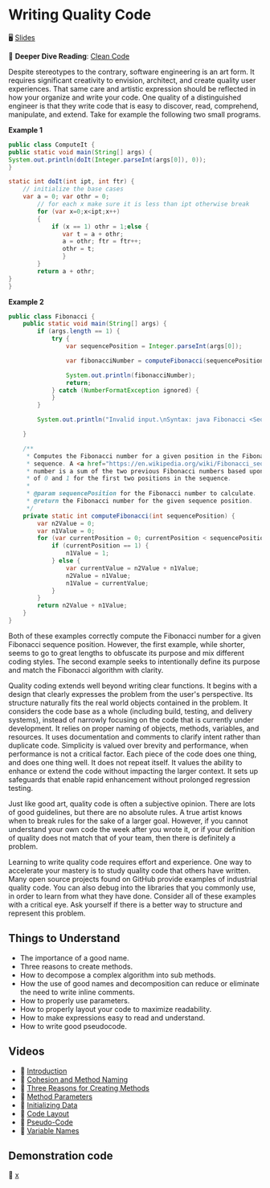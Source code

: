 # Writing Quality Code

🖥️ [Slides](https://docs.google.com/presentation/d/13wQKz2ZLsqJVFDuoy0IJ_wLspmSpipS0/edit?usp=sharing&ouid=114081115660452804792&rtpof=true&sd=true)

📖 **Deeper Dive Reading**: [Clean Code](https://www.oreilly.com/library/view/clean-code-a/9780136083238/)

Despite stereotypes to the contrary, software engineering is an art form. It requires significant creativity to envision, architect, and create quality user experiences. That same care and artistic expression should be reflected in how your organize and write your code. One quality of a distinguished engineer is that they write code that is easy to discover, read, comprehend, manipulate, and extend. Take for example the following two small programs.

**Example 1**

```java
public class ComputeIt {
public static void main(String[] args) {
System.out.println(doIt(Integer.parseInt(args[0]), 0));
}

static int doIt(int ipt, int ftr) {
    // initialize the base cases
    var a = 0; var othr = 0;
        // for each x make sure it is less than ipt otherwise break
        for (var x=0;x<ipt;x++)
        {
            if (x == 1) othr = 1;else {
               var t = a + othr;
               a = othr; ftr = ftr++;
               othr = t;
               }
        }
        return a + othr;
}
}
```

**Example 2**

```java
public class Fibonacci {
    public static void main(String[] args) {
        if (args.length == 1) {
            try {
                var sequencePosition = Integer.parseInt(args[0]);

                var fibonacciNumber = computeFibonacci(sequencePosition);

                System.out.println(fibonacciNumber);
                return;
            } catch (NumberFormatException ignored) {
            }
        }

        System.out.println("Invalid input.\nSyntax: java Fibonacci <Sequence Position>");

    }

    /**
     * Computes the Fibonacci number for a given position in the Fibonacci
     * sequence. A <a href="https://en.wikipedia.org/wiki/Fibonacci_sequence">Fibonacci</a>
     * number is a sum of the two previous Fibonacci numbers based upon a starting value
     * of 0 and 1 for the first two positions in the sequence.
     *
     * @param sequencePosition for the Fibonacci number to calculate.
     * @return the Fibonacci number for the given sequence position.
     */
    private static int computeFibonacci(int sequencePosition) {
        var n2Value = 0;
        var n1Value = 0;
        for (var currentPosition = 0; currentPosition < sequencePosition; currentPosition++) {
            if (currentPosition == 1) {
                n1Value = 1;
            } else {
                var currentValue = n2Value + n1Value;
                n2Value = n1Value;
                n1Value = currentValue;
            }
        }
        return n2Value + n1Value;
    }
}
```

Both of these examples correctly compute the Fibonacci number for a given Fibonacci sequence position. However, the first example, while shorter, seems to go to great lengths to obfuscate its purpose and mix different coding styles. The second example seeks to intentionally define its purpose and match the Fibonacci algorithm with clarity.

Quality coding extends well beyond writing clear functions. It begins with a design that clearly expresses the problem from the user's perspective. Its structure naturally fits the real world objects contained in the problem. It considers the code base as a whole (including build, testing, and delivery systems), instead of narrowly focusing on the code that is currently under development. It relies on proper naming of objects, methods, variables, and resources. It uses documentation and comments to clarify intent rather than duplicate code. Simplicity is valued over brevity and performance, when performance is not a critical factor. Each piece of the code does one thing, and does one thing well. It does not repeat itself. It values the ability to enhance or extend the code without impacting the larger context. It sets up safeguards that enable rapid enhancement without prolonged regression testing.

Just like good art, quality code is often a subjective opinion. There are lots of good guidelines, but there are no absolute rules. A true artist knows when to break rules for the sake of a larger goal. However, if you cannot understand your own code the week after you wrote it, or if your definition of quality does not match that of your team, then there is definitely a problem.

Learning to write quality code requires effort and experience. One way to accelerate your mastery is to study quality code that others have written. Many open source projects found on GitHub provide examples of industrial quality code. You can also debug into the libraries that you commonly use, in order to learn from what they have done. Consider all of these examples with a critical eye. Ask yourself if there is a better way to structure and represent this problem.

## Things to Understand

- The importance of a good name.
- Three reasons to create methods.
- How to decompose a complex algorithm into sub methods.
- How the use of good names and decomposition can reduce or eliminate the need to write inline comments.
- How to properly use parameters.
- How to properly layout your code to maximize readability.
- How to make expressions easy to read and understand.
- How to write good pseudocode.

## Videos

- 🎥 [Introduction](https://byu.hosted.panopto.com/Panopto/Pages/Viewer.aspx?id=ea73fd31-9c36-40d5-9e46-ad6b0151100a&start=0)
- 🎥 [Cohesion and Method Naming](https://byu.hosted.panopto.com/Panopto/Pages/Viewer.aspx?id=776f9b2c-49ce-4645-93eb-ad6b015221a7&start=0)
- 🎥 [Three Reasons for Creating Methods](https://byu.hosted.panopto.com/Panopto/Pages/Viewer.aspx?id=22c699ef-4f72-4d58-9e29-ad6b0153913d&start=0)
- 🎥 [Method Parameters](https://byu.hosted.panopto.com/Panopto/Pages/Viewer.aspx?id=d1a57a5c-9408-4b14-b1f6-ad8e014aa62d&start=0)
- 🎥 [Initializing Data](https://byu.hosted.panopto.com/Panopto/Pages/Viewer.aspx?id=db14c566-28cf-4635-944f-ad6b01573031&start=0)
- 🎥 [Code Layout](https://byu.hosted.panopto.com/Panopto/Pages/Viewer.aspx?id=89391851-a002-40f4-8740-ad6b015871b5&start=0)
- 🎥 [Pseudo-Code](https://byu.hosted.panopto.com/Panopto/Pages/Viewer.aspx?id=56a43caf-5554-4d6d-a845-ad6d013f861a&start=0)
- 🎥 [Variable Names](https://byu.hosted.panopto.com/Panopto/Pages/Viewer.aspx?id=6297fb45-e525-4e3b-a8a6-ad6d0140afb3&start=0)

## Demonstration code

📁 [x](example-code/)
